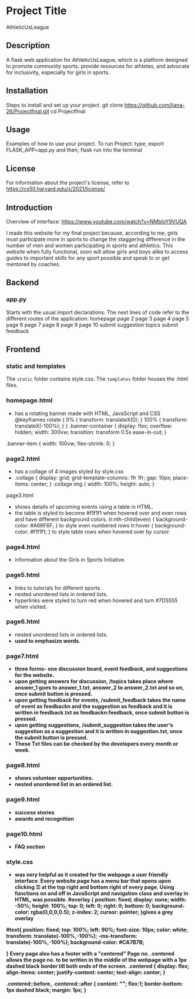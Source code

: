 # Project Title
AthleticUsLeague

## Description
A flask web application for AthleticUsLeague, which is a platform designed to promote community sports, provide resources for athletes, and advocate for inclusivity, especially for girls in sports.

## Installation
Steps to install and set up your project.
git clone https://github.com/liana-26/Projectfinal.git
cd Projectfinal

## Usage
Examples of how to use your project.
To run Project:
type,
export FLASK_APP=app.py
and then,
flask run
into the terminal

## License
For information about the project's license, refer to 
https://cs50.harvard.edu/x/2021/license/

## Introduction

Overview of interface:
https://www.youtube.com/watch?v=NMbIoY9VUQA

I made this website for my final project because, according to me, girls must participate more in sports to change the staggering difference in the number of men and women participating in sports and athletics. This website when fully functional, soon will allow girls and boys alike to access guides to important skills for any sport possible and speak to or get mentored by coaches.

## Backend

### app.py
Starts with the usual import declarations.
The next lines of code refer to the different routes of the application:
homepage
page 2 
page 3 
page 4
page 5
page 6
page 7
page 8
page 9 
page 10
submit suggestion
topics
submit feedback

## Frontend
### static and templates
The `static` folder contains style.css.
The `templates` folder houses the .html files.


### homepage.html
- has a rotating banner made with HTML, JavaScript and CSS
@keyframes rotate {
    0% { transform: translateX(0); }
    100% { transform: translateX(-100%); }
}
.banner-container {
    display: flex;
    overflow: hidden;
    width: 300vw;
    transition: transform 0.5s ease-in-out;
}

.banner-item {
    width: 100vw;
    flex-shrink: 0;
}
<script>
    const banners = document.querySelectorAll('.banner-item');
    const totalBanners = banners.length / 2; // Since we duplicated the items
    let index = 0;
    
    setInterval(function() {
        index++;
        const transformValue = `translateX(-${index * 100 / totalBanners}%)`;
        document.querySelector('.banner-container').style.transform = transformValue;
        if (index === totalBanners) {
            setTimeout(() => {
                document.querySelector('.banner-container').style.transition = 'none';
                document.querySelector('.banner-container').style.transform = 'translateX(0)';
                index = 0;
                setTimeout(() => {
                    document.querySelector('.banner-container').style.transition = 'transform 0.5s ease-in-out';
                }, 50);
            }, 500);
        }
    }, 5000);
</script>
        
### page2.html
- has a collage of 4 images styled by style.css
- .collage {
    display: grid;
    grid-template-columns: 1fr 1fr;
    gap: 10px;
    place-items: center;
}
.collage img {
    width: 100%;
    height: auto;
}


page3.html
- shows details of upcoming events using a table in HTML.
- the table is styled to become #f1f1f1 when hovered over and even rows and <th> have different background colors.
tr:nth-child(even) {
    background-color: #A66F6F;
} to style even numbered rows
tr:hover {
    background-color: #f1f1f1;
} to style table rows when hovered over by cursor.

### page4.html
- information about the Girls in Sports Initiative.

### page5.html
- links to tutorials for different sports.
- nested unordered lists in ordered lists.
- hyperlinks were styled to turn red when hovered and turn #7D5555 when visited.

### page6.html
- nested unordered lists in ordered lists.
- <strong> used to emphasize words.

### page7.html
- three forms- one discussion board, event feedback, and suggestions for the website.
- upon getting answers for discussion, /topics takes place where answer_1 goes to answer_1.txt, answer_2 to answer_2.txt and so on, once submit button is pressed.
- upon getting feedback for events, /submit_feedback takes the name of event as feedbackn and the suggestion as feedback and it is written in feedback.txt as feedbackn:feedback, once submit button is pressed.
- upon getting suggestions, /submit_suggestion takes the user's suggestion as a suggestion and it is written in suggestion.txt, once the submit button is pressed.
- These Txt files can be checked by the developers every month or week.

### page8.html
- shows volunteer opportunities.
- nested unordered list in an ordered list.

### page9.html
- success stories
- awards and recognition

### page10.html
- FAQ section

### style.css
- was very  helpful as it created for the webpage a user friendly interface.
Every website page has a menu bar that opens upon clicking ☰ at the top right and bottom right of every page.
Using functions on and off in JavaScript and navigation class and overlay in HTML, was possible.
#overlay {
    position: fixed;
    display: none;
    width: -50%;
    height: 100%;
    top: 0;
    left: 0;
    right: 0;
    bottom: 0;
    background-color: rgba(0,0,0,0.5);
    z-index: 2;
    cursor: pointer;
}gives a grey overlay

#text{
    position: fixed;
    top: 100%;
    left: 90%;
    font-size: 10px;
    color: white;
    transform: translate(-100%,-100%);
    -ms-transform: translate(-100%,-100%);
    background-color: #CA7B7B;

} 
Every page also has a footer with a "centered" Page no. .centered allows the page no. to be written in the middle of the webpage with a 1px dashed black border till both ends of the screen.
.centered {
    display: flex;
    align-items: center;
    justify-content: center;
    text-align: center;
  }

.centered::before,
.centered::after {
    content: "";
    flex:1;
    border-bottom: 1px dashed black;
    margin: 1px;
}

